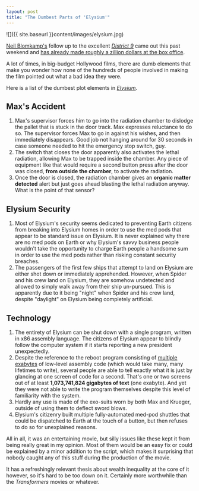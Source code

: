 ```yaml
---
layout: post
title: "The Dumbest Parts of 'Elysium'"  
---
```

  
![]({{ site.baseurl }}content/images/elysium.jpg)

<a href="https://twitter.com/NeillBlomkamp">Neil Blomkamp's</a> follow up to the excellent <a href="http://www.d-9.com/"><em>District 9</em></a> came out this past weekend and <a href="http://www.avclub.com/articles/weekend-box-office-elysium-comes-out-on-top-despit,101480/">has already made roughly a zillion dollars at the box office</a>.

A lot of times, in big-budget Hollywood films, there are dumb elements that make you wonder how none of the hundreds of people involved in making the film pointed out what a bad idea they were.

Here is a list of the dumbest plot elements in <a href="http://www.itsbetterupthere.com/site/"><em>Elysium</em></a>.

## Max's Accident

1. Max's supervisor forces him to go into the radiation chamber to dislodge the pallet that is stuck in the door track. Max expresses reluctance to do so. The supervisor forces Max to go in against his wishes, and then immediately disappears. Good job not hanging around for 30 seconds in case someone needed to hit the emergency stop switch, guy.
2. The switch that closes the door apparently also activates the lethal radiation, allowing Max to be trapped inside the chamber. Any piece of equipment like that would require a second button press after the door was closed, <strong>from outside the chamber</strong>, to activate the radiation.
3. Once the door is closed, the radiation chamber gives an <strong>organic matter detected</strong> alert but just goes ahead blasting the lethal radiation anyway. What is the point of that sensor?

## Elysium Security

1. Most of Elysium's security seems dedicated to preventing Earth citizens from breaking into Elysium homes in order to use the med pods that appear to be standard issue on Elysium. It is never explained why there are no med pods on Earth or why Elysium's savvy business people wouldn't take the opportunity to charge Earth people a handsome sum in order to use the med pods rather than risking constant security breaches.
2. The passengers of the first few ships that attempt to land on Elysium are either shot down or immediately apprehended. However, when Spider and his crew land on Elysium, they are somehow undetected and allowed to simply walk away from their ship un-pursued. This is apparently due to it being "night" when Spider and his crew land, despite "daylight" on Elysium being completely artificial.

## Technology

1. The entirety of Elysium can be shut down with a single program, written in x86 assembly language. The citizens of Elysium appear to blindly follow the computer system if it starts reporting a new president unexpectedly.
2. Despite the reference to the reboot program consisting of <a href="http://en.wikipedia.org/wiki/Exabyte">multiple exabytes</a> of low-level assembly code (which would take many, many lifetimes to write), several people are able to tell exactly what it is just by glancing at one screen of code for a second. That's one or two screens out of at least <strong>1,073,741,824 gigabytes of text</strong> (one exabyte). And yet they were not able to write the program themselves despite this level of familiarity with the system.
3. Hardly any use is made of the exo-suits worn by both Max and Krueger, outside of using them to deflect sword blows.
4. Elysium's citizenry built multiple fully-automated med-pod shuttles that could be dispatched to Earth at the touch of a button, but then refuses to do so for unexplained reasons.

All in all, it was an entertaining movie, but silly issues like these kept it from being really great in my opinion. Most of them would be an easy fix or could be explained by a minor addition to the script, which makes it surprising that nobody caught any of this stuff during the production of the movie.

It has a refreshingly relevant thesis about wealth inequality at the core of it however, so it's hard to be too down on it. Certainly more worthwhile than the <em>Transformers</em> movies or whatever.
